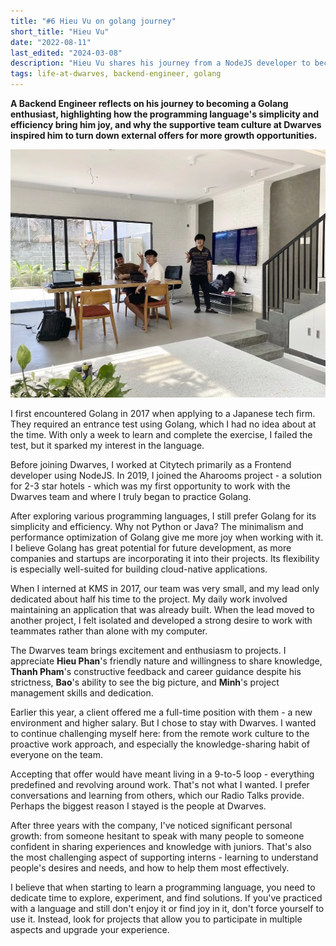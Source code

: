 ```yaml
---
title: "#6 Hieu Vu on golang journey"
short_title: "Hieu Vu"
date: "2022-08-11"
last_edited: "2024-03-08"
description: "Hieu Vu shares his journey from a NodeJS developer to becoming a Golang advocate, and how the people and culture at Dwarves influenced his decision to stay despite other opportunities"
tags: life-at-dwarves, backend-engineer, golang
---
```


**A Backend Engineer reflects on his journey to becoming a Golang enthusiast, highlighting how the programming language's simplicity and efficiency bring him joy, and why the supportive team culture at Dwarves inspired him to turn down external offers for more growth opportunities.**

![Hieu Vu - Backend Engineer](assets/notion-image-1744012367730-1p024.webp)

I first encountered Golang in 2017 when applying to a Japanese tech firm. They required an entrance test using Golang, which I had no idea about at the time. With only a week to learn and complete the exercise, I failed the test, but it sparked my interest in the language.

Before joining Dwarves, I worked at Citytech primarily as a Frontend developer using NodeJS. In 2019, I joined the Aharooms project - a solution for 2-3 star hotels - which was my first opportunity to work with the Dwarves team and where I truly began to practice Golang.

After exploring various programming languages, I still prefer Golang for its simplicity and efficiency. Why not Python or Java? The minimalism and performance optimization of Golang give me more joy when working with it. I believe Golang has great potential for future development, as more companies and startups are incorporating it into their projects. Its flexibility is especially well-suited for building cloud-native applications.

When I interned at KMS in 2017, our team was very small, and my lead only dedicated about half his time to the project. My daily work involved maintaining an application that was already built. When the lead moved to another project, I felt isolated and developed a strong desire to work with teammates rather than alone with my computer.

The Dwarves team brings excitement and enthusiasm to projects. I appreciate **Hieu Phan**'s friendly nature and willingness to share knowledge, **Thanh Pham**'s constructive feedback and career guidance despite his strictness, **Bao**'s ability to see the big picture, and **Minh**'s project management skills and dedication.

Earlier this year, a client offered me a full-time position with them - a new environment and higher salary. But I chose to stay with Dwarves. I wanted to continue challenging myself here: from the remote work culture to the proactive work approach, and especially the knowledge-sharing habit of everyone on the team.

Accepting that offer would have meant living in a 9-to-5 loop - everything predefined and revolving around work. That's not what I wanted. I prefer conversations and learning from others, which our Radio Talks provide. Perhaps the biggest reason I stayed is the people at Dwarves.

After three years with the company, I've noticed significant personal growth: from someone hesitant to speak with many people to someone confident in sharing experiences and knowledge with juniors. That's also the most challenging aspect of supporting interns - learning to understand people's desires and needs, and how to help them most effectively.

I believe that when starting to learn a programming language, you need to dedicate time to explore, experiment, and find solutions. If you've practiced with a language and still don't enjoy it or find joy in it, don't force yourself to use it. Instead, look for projects that allow you to participate in multiple aspects and upgrade your experience.

